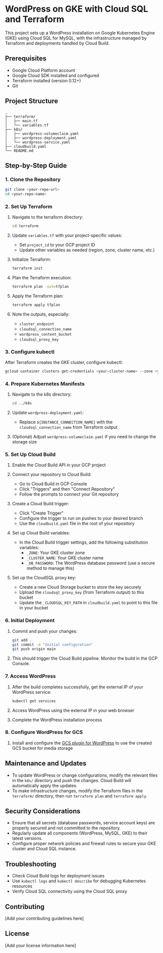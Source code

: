# WordPress on GKE with Cloud SQL and Terraform

This project sets up a WordPress installation on Google Kubernetes Engine (GKE) using Cloud SQL for MySQL, with the infrastructure managed by Terraform and deployments handled by Cloud Build.

## Prerequisites

- Google Cloud Platform account
- Google Cloud SDK installed and configured
- Terraform installed (version 0.12+)
- Git

## Project Structure

```
.
├── terraform/
│   ├── main.tf
│   └── variables.tf
├── k8s/
│   ├── wordpress-volumeclaim.yaml
│   ├── wordpress-deployment.yaml
│   └── wordpress-service.yaml
├── cloudbuild.yaml
└── README.md
```

## Step-by-Step Guide

### 1. Clone the Repository

```bash
git clone <your-repo-url>
cd <your-repo-name>
```

### 2. Set Up Terraform

1. Navigate to the terraform directory:
   ```bash
   cd terraform
   ```

2. Update `variables.tf` with your project-specific values:
   - Set `project_id` to your GCP project ID
   - Update other variables as needed (region, zone, cluster name, etc.)

3. Initialize Terraform:
   ```bash
   terraform init
   ```

4. Plan the Terraform execution:
   ```bash
   terraform plan -out=tfplan
   ```

5. Apply the Terraform plan:
   ```bash
   terraform apply tfplan
   ```

6. Note the outputs, especially:
   - `cluster_endpoint`
   - `cloudsql_connection_name`
   - `wordpress_content_bucket`
   - `cloudsql_proxy_key`

### 3. Configure kubectl

After Terraform creates the GKE cluster, configure kubectl:

```bash
gcloud container clusters get-credentials <your-cluster-name> --zone <your-zone> --project <your-project-id>
```

### 4. Prepare Kubernetes Manifests

1. Navigate to the k8s directory:
   ```bash
   cd ../k8s
   ```

2. Update `wordpress-deployment.yaml`:
   - Replace `${INSTANCE_CONNECTION_NAME}` with the `cloudsql_connection_name` from Terraform output

3. (Optional) Adjust `wordpress-volumeclaim.yaml` if you need to change the storage size

### 5. Set Up Cloud Build

1. Enable the Cloud Build API in your GCP project

2. Connect your repository to Cloud Build:
   - Go to Cloud Build in GCP Console
   - Click "Triggers" and then "Connect Repository"
   - Follow the prompts to connect your Git repository

3. Create a Cloud Build trigger:
   - Click "Create Trigger"
   - Configure the trigger to run on pushes to your desired branch
   - Use the `cloudbuild.yaml` file in the root of your repository

4. Set up Cloud Build variables:
   - In the Cloud Build trigger settings, add the following substitution variables:
     - `_ZONE`: Your GKE cluster zone
     - `_CLUSTER_NAME`: Your GKE cluster name
     - `_DB_PASSWORD`: The WordPress database password (use a secure method to manage this)

5. Set up the CloudSQL proxy key:
   - Create a new Cloud Storage bucket to store the key securely
   - Upload the `cloudsql_proxy_key` (from Terraform output) to this bucket
   - Update the `_CLOUDSQL_KEY_PATH` in `cloudbuild.yaml` to point to this file in your bucket

### 6. Initial Deployment

1. Commit and push your changes:
   ```bash
   git add .
   git commit -m "Initial configuration"
   git push origin main
   ```

2. This should trigger the Cloud Build pipeline. Monitor the build in the GCP Console.

### 7. Access WordPress

1. After the build completes successfully, get the external IP of your WordPress service:
   ```bash
   kubectl get services
   ```

2. Access WordPress using the external IP in your web browser

3. Complete the WordPress installation process

### 8. Configure WordPress for GCS

1. Install and configure the [GCS plugin for WordPress](https://wordpress.org/plugins/gcs/) to use the created GCS bucket for media storage

## Maintenance and Updates

- To update WordPress or change configurations, modify the relevant files in the `k8s/` directory and push the changes. Cloud Build will automatically apply the updates.
- To make infrastructure changes, modify the Terraform files in the `terraform/` directory, then run `terraform plan` and `terraform apply`.

## Security Considerations

- Ensure that all secrets (database passwords, service account keys) are properly secured and not committed to the repository.
- Regularly update all components (WordPress, MySQL, GKE) to their latest versions.
- Configure proper network policies and firewall rules to secure your GKE cluster and Cloud SQL instance.

## Troubleshooting

- Check Cloud Build logs for deployment issues
- Use `kubectl logs` and `kubectl describe` for debugging Kubernetes resources
- Verify Cloud SQL connectivity using the Cloud SQL proxy

## Contributing

[Add your contributing guidelines here]

## License

[Add your license information here]